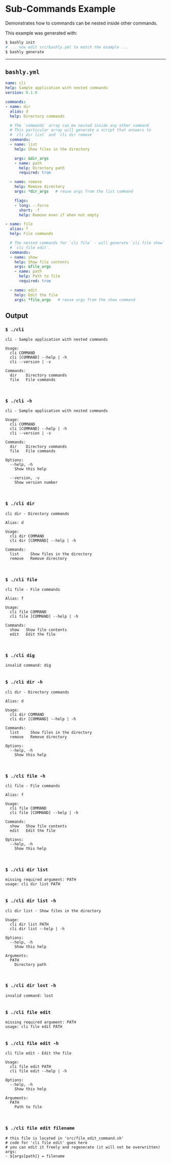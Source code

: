 # Sub-Commands Example

Demonstrates how to commands can be nested inside other commands.

This example was generated with:

```bash
$ bashly init
# ... now edit src/bashly.yml to match the example ...
$ bashly generate
```

-----

## `bashly.yml`

````yaml
name: cli
help: Sample application with nested commands
version: 0.1.0

commands:
- name: dir
  alias: d
  help: Directory commands

  # The `commands` array can be nested inside any other command
  # This particular array will generate a script that answers to
  # `cli dir list` and `cli dir remove`
  commands:
  - name: list
    help: Show files in the directory

    args: &dir_args
    - name: path
      help: Directory path
      required: true

  - name: remove
    help: Remove directory
    args: *dir_args   # reuse args from the list command

    flags:
    - long: --force
      short: -f
      help: Remove even if when not empty

- name: file
  alias: f
  help: File commands

  # The nested commands for `cli file` - will generate `cli file show` and
  # `cli file edit`.
  commands:
  - name: show
    help: Show file contents
    args: &file_args
    - name: path
      help: Path to file
      required: true

  - name: edit
    help: Edit the file
    args: *file_args   # reuse args from the show command
````



## Output

### `$ ./cli`

````shell
cli - Sample application with nested commands

Usage:
  cli COMMAND
  cli [COMMAND] --help | -h
  cli --version | -v

Commands:
  dir    Directory commands
  file   File commands



````

### `$ ./cli -h`

````shell
cli - Sample application with nested commands

Usage:
  cli COMMAND
  cli [COMMAND] --help | -h
  cli --version | -v

Commands:
  dir    Directory commands
  file   File commands

Options:
  --help, -h
    Show this help

  --version, -v
    Show version number



````

### `$ ./cli dir`

````shell
cli dir - Directory commands

Alias: d

Usage:
  cli dir COMMAND
  cli dir [COMMAND] --help | -h

Commands:
  list     Show files in the directory
  remove   Remove directory



````

### `$ ./cli file`

````shell
cli file - File commands

Alias: f

Usage:
  cli file COMMAND
  cli file [COMMAND] --help | -h

Commands:
  show   Show file contents
  edit   Edit the file



````

### `$ ./cli dig`

````shell
invalid command: dig


````

### `$ ./cli dir -h`

````shell
cli dir - Directory commands

Alias: d

Usage:
  cli dir COMMAND
  cli dir [COMMAND] --help | -h

Commands:
  list     Show files in the directory
  remove   Remove directory

Options:
  --help, -h
    Show this help



````

### `$ ./cli file -h`

````shell
cli file - File commands

Alias: f

Usage:
  cli file COMMAND
  cli file [COMMAND] --help | -h

Commands:
  show   Show file contents
  edit   Edit the file

Options:
  --help, -h
    Show this help



````

### `$ ./cli dir list`

````shell
missing required argument: PATH
usage: cli dir list PATH


````

### `$ ./cli dir list -h`

````shell
cli dir list - Show files in the directory

Usage:
  cli dir list PATH
  cli dir list --help | -h

Options:
  --help, -h
    Show this help

Arguments:
  PATH
    Directory path



````

### `$ ./cli dir lost -h`

````shell
invalid command: lost


````

### `$ ./cli file edit`

````shell
missing required argument: PATH
usage: cli file edit PATH


````

### `$ ./cli file edit -h`

````shell
cli file edit - Edit the file

Usage:
  cli file edit PATH
  cli file edit --help | -h

Options:
  --help, -h
    Show this help

Arguments:
  PATH
    Path to file



````

### `$ ./cli file edit filename`

````shell
# this file is located in 'src/file_edit_command.sh'
# code for 'cli file edit' goes here
# you can edit it freely and regenerate (it will not be overwritten)
args:
- ${args[path]} = filename


````



